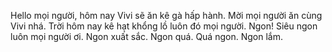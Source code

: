 Hello mọi người, hôm nay Vivi sẽ ăn kê gà hấp hành. Mời mọi người ăn cùng Vivi nhá. Trời hôm nay kê hạt khổng lồ luôn đó mọi người. Ngon! Siêu ngon luôn mọi người ơi. Ngon xuất sắc. Ngon quá. Quá ngon. Ngon lắm.